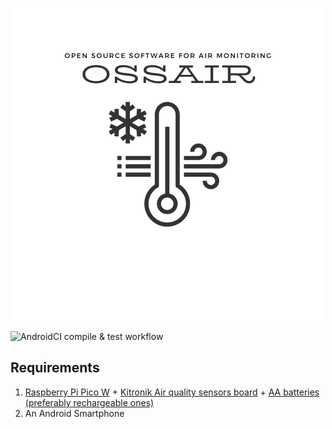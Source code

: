 <!-- ![Ossair Logo](/images/ossair-logo.png?raw=true) -->

<p align="center">
   <img src="/images/ossair-logo.png?raw=true" alt="Ossair Logo"/>
</p>

![AndroidCI compile & test workflow](https://github.com/spartacoos/ossair/actions/workflows/android.yml/badge.svg)

## Requirements
1. [Raspberry Pi Pico W](https://www.raspberrypi.com/documentation/microcontrollers/raspberry-pi-pico.html) + [Kitronik Air quality sensors board](https://kitronik.co.uk/products/5336-kitronik-air-quality-datalogging-board-pico) + [AA batteries (preferably rechargeable ones)](https://www.batterystation.co.uk/rechargeable-batteries/rechargeable-aa-batteries.html)
1. An Android Smartphone 
